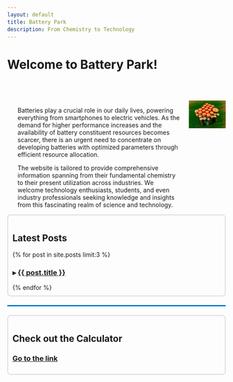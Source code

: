 ```yaml
---
layout: default
title: Battery Park
description: From Chemistry to Technology
---
```



# Welcome to Battery Park!
<br><br>

<div class="content-container">
    <div class="columns">
        <div class="column">
            <ul>Batteries play a crucial role in our daily lives, powering everything from smartphones to electric vehicles. As the demand for higher performance increases and the availability of battery constituent resources becomes scarcer, there is an urgent need to concentrate on developing batteries with optimized parameters through efficient resource allocation.</ul>
            <ul>The website is tailored to provide comprehensive information spanning from their fundamental chemistry to their present utilization across industries. We welcome technology enthusiasts, students, and even industry professionals seeking knowledge and insights from this fascinating realm of science and technology.</ul>
        </div>
        <div class="column">
            <img src="https://github.com/donghee1025/Battery-Park/blob/main2/docs/image_home.jpg?raw=true" alt="ECell" style="width:500px; height:auto;">
        </div>
    </div>
    <div class="sidebar" style="flex: 30%;">
        <section class="latest-posts" style="border: 2px solid #ddd; border-radius: 8px; padding: 10px; margin-bottom: 15px;">
            <h2>Latest Posts</h2>
            {% for post in site.posts limit:3 %}
            <div class="sneak-peek">
                <h3>&#9656; <a href="{{ post.url | relative_url }}">{{ post.title }}</a></h3>
            </div>
            {% endfor %}
        </section>
        <div style="border-top: 3px solid #007ACC; margin: 20px 0;"></div>
        <section class="calculator" style="border: 2px solid #ddd; border-radius: 8px; padding: 10px;">
            <h2>Check out the Calculator</h2>
            <div class="sneak-peek">
                <h3><a href="https://martinsj815.github.io/Battery-Park/Calculator">Go to the link</a></h3>
            </div>
        </section>
    </div>
</div>
